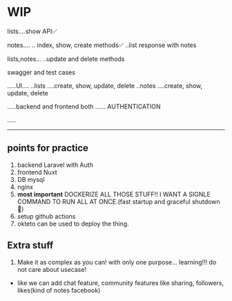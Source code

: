 # WIP
lists....show API✅

notes....
    .. index, show, create methods✅
    ..list response with notes

lists,notes...
    ..update and delete methods 


swagger and test cases


.....UI....
..lists ....create, show, update,  delete
..notes ....create, show, update, delete



.....backend and frontend both ...... AUTHENTICATION 



.....


_______

## points for practice
1. backend Laravel with Auth
2. frontend Nuxt
3. DB mysql
4. nginx 
5. **most important** DOCKERIZE ALL THOSE STUFF!! I WANT A SIGNLE COMMAND TO RUN ALL AT ONCE.(fast startup and graceful shutdown🤩)
6. setup github actions
7. okteto can be used to deploy the thing.


## Extra stuff
1. Make it as complex as you can! with only one purpose... learning!!! do not care about usecase!
  - like we can add chat feature, community features like sharing, followers, likes(kind of notes facebook)
